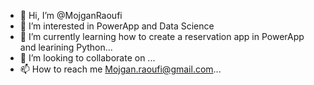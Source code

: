 - 👋 Hi, I’m @MojganRaoufi
- 👀 I’m interested in PowerApp and Data Science
- 🌱 I’m currently learning how to create a reservation app in PowerApp and learining Python...
- 💞️ I’m looking to collaborate on ...
- 📫 How to reach me Mojgan.raoufi@gmail.com...

<!---
MojganRaoufi/MojganRaoufi is a ✨ special ✨ repository because its `README.md` (this file) appears on your GitHub profile.
You can click the Preview link to take a look at your changes.
--->
